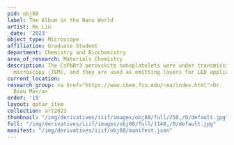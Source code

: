 ```yaml
---
pid: obj88
label: The Album in the Nano World
artist: He Liu
_date: '2023'
object_type: Microscope
affiliation: Graduate Student
department: Chemistry and Biochemistry
area_of_research: Materials Chemistry
description: The CsPbBr3 perovskite nanoplatelets were under transmission electron
  microscopy (TEM), and they are used as emitting layers for LED applications.
current_location:
research_group: <a href="https://www.chem.fsu.edu/~ma/index.html">Dr.
  Biwu Ma</a>
order: '19'
layout: qatar_item
collection: art2023
thumbnail: "/img/derivatives/iiif/images/obj88/full/250,/0/default.jpg"
full: "/img/derivatives/iiif/images/obj88/full/1140,/0/default.jpg"
manifest: "/img/derivatives/iiif/obj88/manifest.json"
---
```

